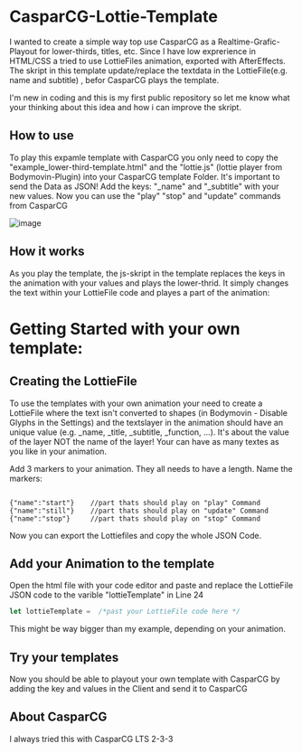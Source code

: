 # CasparCG-Lottie-Template
I wanted to create a simple way top use CasparCG as a Realtime-Grafic-Playout for lower-thirds, titles, etc. Since I have low exprerience in HTML/CSS a tried to use LottieFiles animation, exported with AfterEffects. The skript in this template update/replace the textdata in the LottieFile(e.g. name and subtitle) , befor CasparCG plays the template.

I'm new in coding and this is my first public repository so let me know what your thinking about this idea and how i can improve the skript. 


## How to use
To play this expamle template with CasparCG you only need to copy the "example_lower-third-template.html" and the "lottie.js" (lottie player from Bodymovin-Plugin) into your CasparCG template Folder. It's important to send the Data as JSON! 
Add the keys: "_name" and "_subtitle" with your new values. Now you can use the "play" "stop" and "update" commands from CasparCG


![image](https://user-images.githubusercontent.com/87117653/205102045-e0954b19-9e22-42ae-9f35-8b5b6624d511.png)


## How it works
As you play the template, the js-skript in the template replaces the keys in the animation with your values and plays the lower-thrid. It simply changes the text within your LottieFile code and playes a part of the animation: 




# Getting Started with your own template:

## Creating the LottieFile 
To use the templates with your own animation your need to create a LottieFile where the text isn't converted to shapes (in Bodymovin - Disable Glyphs in the Settings) and the textslayer in the animation should have an unique value (e.g. _name, _title, _subtitle, _function, ...). 
It's about the value of the layer NOT the name of the layer!
Your can have as many textes as you like in your animation. 

Add 3 markers to your animation. They all needs to have a  length. 
Name the markers: 
```

{"name":"start"}    //part thats should play on "play" Command
{"name":"still"}    //part thats should play on "update" Command
{"name":"stop"}     //part thats should play on "stop" Command

```

Now you can export the Lottiefiles and copy the whole JSON Code.


## Add your Animation to the template
Open the html file with your code editor and paste and replace the LottieFile JSON code to the varible "lottieTemplate" in Line 24

```javascript
let lottieTemplate =  /*past your LottieFile code here */
```

This might be way bigger than my example, depending on your animation.



## Try your templates
Now you should be able to playout your own template with CasparCG by adding the key and values in the Client and send it to CasparCG



## About CasparCG
I always tried this with CasparCG LTS 2-3-3 



